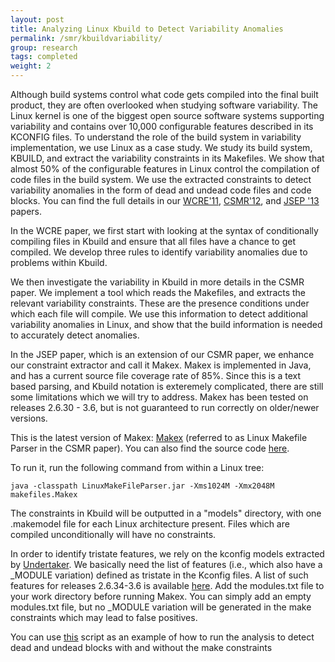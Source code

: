 ```yaml
---
layout: post
title: Analyzing Linux Kbuild to Detect Variability Anomalies
permalink: /smr/kbuildvariability/
group: research
tags: completed
weight: 2
---
```


Although build systems control what code gets compiled into the final built product, they are often overlooked when studying software variability. The Linux kernel is one of the biggest open source software systems supporting variability and contains over 10,000 configurable features described in its KCONFIG files. To understand the role of the build system in variability implementation, we use Linux as a case study. We study its build system, KBUILD, and extract the variability constraints in its Makefiles.<!--more--> We show that almost 50% of the configurable features in Linux control the compilation of code files in the build system. We use the extracted constraints to detect variability anomalies in the form of dead and undead code files and code blocks. You can find the full details in our [WCRE'11](/resources/pubs/NADI_WCRE2011.pdf), [CSMR'12](/resources/pubs/NADI_CSMR2012.pdf), and [JSEP '13](/resources/pubs/NADI_JSEP_2013.pdf) papers.

In the WCRE paper, we first start with looking at the syntax of conditionally compiling files in Kbuild and ensure that all files have a chance to get compiled. We develop three rules to identify variability anomalies due to problems within Kbuild.

We then investigate the variability in Kbuild in more details in the CSMR paper. We implement a tool which reads the Makefiles, and extracts the relevant variability constraints. These are the presence conditions under which each file will compile. We use this information to detect additional variability anomalies in Linux, and show that the build information is needed to accurately detect anomalies.

In the JSEP paper, which is an extension of our CSMR paper, we enhance our constraint extractor and call it Makex. Makex is implemented in Java, and has a current source file coverage rate of 85%. Since this is a text based parsing, and Kbuild notation is exteremely complicated, there are still some limitations which we will try to address. Makex has been tested on releases 2.6.30 - 3.6, but is not guaranteed to run correctly on older/newer versions.

This is the latest version of Makex: [Makex](/resources/kbuild/LinuxMakeFileParser) (referred to as Linux Makefile Parser in the CSMR paper). You can also find the source code [here](https://bitbucket.org/snadi/makex).


To run it, run the following command from within a Linux tree:

```
java -classpath LinuxMakeFileParser.jar -Xms1024M -Xmx2048M makefiles.Makex
```


The constraints in Kbuild will be outputted in a "models" directory, with one .makemodel file for each Linux architecture present. Files which are compiled unconditionally will have no constraints.

In order to identify tristate features, we rely on the kconfig models extracted by [Undertaker](http://vamos.informatik.uni-erlangen.de/trac/undertaker). We basically need the list of features (i.e., which also have a _MODULE variation) defined as tristate in the Kconfig files. A list of such features for releases 2.6.34-3.6 is available [here](/resources/kbuild/module-items.zip). Add the modules.txt file to your work directory before running Makex. You can simply add an empty modules.txt file, but no _MODULE variation will be generated in the make constraints which may lead to false positives.

You can use [this](/resources/kbuild/undertakerAnalysis) script as an example of how to run the analysis to detect dead and undead blocks with and without the make constraints
